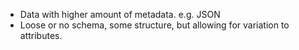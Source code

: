 - Data with higher amount of metadata. e.g. JSON
- Loose or no schema, some structure, but allowing for variation to attributes. 